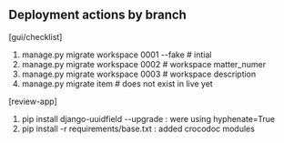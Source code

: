 Deployment actions by branch
----------------------------

[gui/checklist]

1. manage.py migrate workspace 0001 --fake  # intial
2. manage.py migrate workspace 0002  # workspace matter_numer
3. manage.py migrate workspace 0003  # workspace description
4. manage.py migrate item # does not exist in live yet

[review-app]

1. pip install django-uuidfield --upgrade : were using hyphenate=True
2. pip install -r requirements/base.txt : added crocodoc modules
